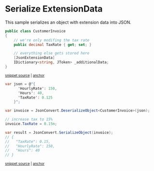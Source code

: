 # Serialize ExtensionData

This sample serializes an object with extension data into JSON.

<!-- snippet: SerializeExtensionDataTypes -->
<a id='snippet-serializeextensiondatatypes'></a>
```cs
public class CustomerInvoice
{
    // we're only modifing the tax rate
    public decimal TaxRate { get; set; }

    // everything else gets stored here
    [JsonExtensionData]
    IDictionary<string, JToken> _additionalData;
}
```
<sup><a href='/src/Tests/Documentation/Samples/Serializer/SerializeExtensionData.cs#L34-L44' title='Snippet source file'>snippet source</a> | <a href='#snippet-serializeextensiondatatypes' title='Start of snippet'>anchor</a></sup>
<!-- endSnippet -->

<!-- snippet: SerializeExtensionDataUsage -->
<a id='snippet-serializeextensiondatausage'></a>
```cs
var json = @"{
      'HourlyRate': 150,
      'Hours': 40,
      'TaxRate': 0.125
    }";

var invoice = JsonConvert.DeserializeObject<CustomerInvoice>(json);

// increase tax to 15%
invoice.TaxRate = 0.15m;

var result = JsonConvert.SerializeObject(invoice);
// {
//   "TaxRate": 0.15,
//   "HourlyRate": 150,
//   "Hours": 40
// }
```
<sup><a href='/src/Tests/Documentation/Samples/Serializer/SerializeExtensionData.cs#L51-L69' title='Snippet source file'>snippet source</a> | <a href='#snippet-serializeextensiondatausage' title='Start of snippet'>anchor</a></sup>
<!-- endSnippet -->
